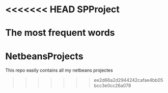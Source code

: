 <<<<<<< HEAD
SPProject
=========

The most frequent words
=======
NetbeansProjects
================
This repo easily contains all my netbeans projectes
>>>>>>> ee2d66a2d2944242cafae4bb05bcc3e0cc26a078
